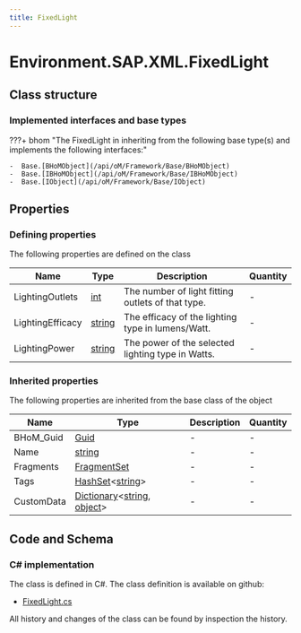```yaml
---
title: FixedLight
---
```


# Environment.SAP.XML.FixedLight



## Class structure

### Implemented interfaces and base types

???+ bhom "The FixedLight in inheriting from the following base type(s) and implements the following interfaces:"

    -  Base.[BHoMObject](/api/oM/Framework/Base/BHoMObject)
    -  Base.[IBHoMObject](/api/oM/Framework/Base/IBHoMObject)
    -  Base.[IObject](/api/oM/Framework/Base/IObject)


## Properties



### Defining properties

The following properties are defined on the class

| Name             | Type             | Description      | Quantity         |
|------------------|------------------|------------------|------------------|
| LightingOutlets | [int](https://learn.microsoft.com/en-us/dotnet/api/System.Int32?view=netstandard-2.0) | The number of light fitting outlets of that type. | - |
| LightingEfficacy | [string](https://learn.microsoft.com/en-us/dotnet/api/System.String?view=netstandard-2.0) | The efficacy of the lighting type in lumens/Watt. | - |
| LightingPower | [string](https://learn.microsoft.com/en-us/dotnet/api/System.String?view=netstandard-2.0) | The power of the selected lighting type in Watts. | - |


### Inherited properties
The following properties are inherited from the base class of the object

| Name             | Type             | Description      | Quantity         |
|------------------|------------------|------------------|------------------|
| BHoM_Guid | [Guid](https://learn.microsoft.com/en-us/dotnet/api/System.Guid?view=netstandard-2.0) | - | - |
| Name | [string](https://learn.microsoft.com/en-us/dotnet/api/System.String?view=netstandard-2.0) | - | - |
| Fragments | [FragmentSet](/api/oM/Framework/Base/FragmentSet) | - | - |
| Tags | [HashSet](https://learn.microsoft.com/en-us/dotnet/api/System.Collections.Generic.HashSet-1?view=netstandard-2.0)&lt;[string](https://learn.microsoft.com/en-us/dotnet/api/System.String?view=netstandard-2.0)&gt; | - | - |
| CustomData | [Dictionary](https://learn.microsoft.com/en-us/dotnet/api/System.Collections.Generic.Dictionary-2?view=netstandard-2.0)&lt;[string](https://learn.microsoft.com/en-us/dotnet/api/System.String?view=netstandard-2.0), [object](https://learn.microsoft.com/en-us/dotnet/api/System.Object?view=netstandard-2.0)&gt; | - | - |


## Code and Schema

### C# implementation

The class is defined in C#. The class definition is available on github:

- [FixedLight.cs](https://github.com/BHoM/SAP_Toolkit/blob/develop/SAP_oM/XML/FixedLight.cs)

All history and changes of the class can be found by inspection the history.
